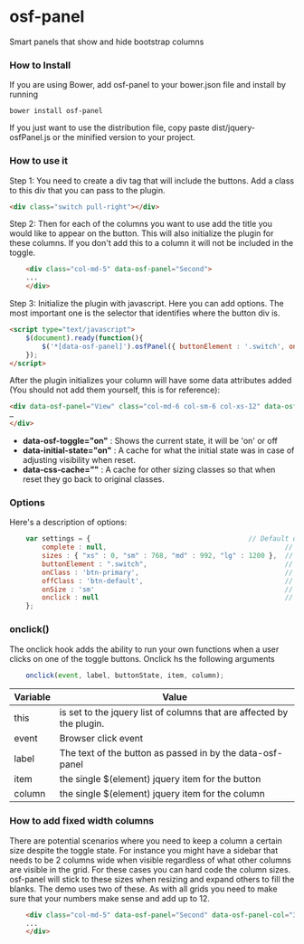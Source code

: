 # osf-panel
Smart panels that show and hide bootstrap columns

### How to Install

If you are using Bower, add osf-panel to your bower.json file and install by running

```bower install osf-panel```

If you just want to use the distribution file, copy paste dist/jquery-osfPanel.js or the minified version to your project.


### How to use it

Step 1: You need to create a div tag that will include the buttons. Add a class to this div that you can pass to the plugin.

```html
<div class="switch pull-right"></div>
```

Step 2: Then for each of the columns you want to use add the title you would like to appear on the button. This will also initialize the plugin for these columns. If you don't add this to a column it will not be included in the toggle.

```html
    <div class="col-md-5" data-osf-panel="Second">
    ...
    </div>
```

Step 3: Initialize the plugin with javascript. Here you can add options. The most important one is the selector that identifies where the button div is.

```html
<script type="text/javascript">
    $(document).ready(function(){
        $('*[data-osf-panel]').osfPanel({ buttonElement : '.switch', onSize : 'md' });
    });
</script>
```

After the plugin initializes your column will have some data attributes added (You should not add them yourself, this is for reference): 
```html
<div data-osf-panel="View" class="col-md-6 col-sm-6 col-xs-12" data-osf-toggle="on" data-initial-state="on" data-css-cache="col-sm-6">
…
</div>
```
- **data-osf-toggle="on"** : Shows the current state, it will be 'on' or off
- **data-initial-state="on"** : A cache for what the initial state was in case of adjusting visibility when reset. 
- **data-css-cache=""** : A cache for other sizing classes so that when reset they go back to original classes.


### Options

Here's a description of options:

```javascript
    var settings = {                                       // Default options
        complete : null,                                            // Function to run at the end.
        sizes : { "xs" : 0, "sm" : 768, "md" : 992, "lg" : 1200 },  // Default Bootstrap sizes. If you edited your default sizes change them here as well
        buttonElement : ".switch",                                  // Where to place the buttons
        onClass : 'btn-primary',                                    // The class to add to buttons for ON
        offClass : 'btn-default',                                   // The class to add to buttons for OFF
        onSize : 'sm'                                               // Which size onwards to apply, it's best to start at sm.
        onclick : null                                              // Functio to run when a toggle button is clicked
    };
```

### onclick()

The onclick hook adds the ability to run your own functions when a user clicks on one of the toggle buttons. 
Onclick hs the following arguments
```javascript
    onclick(event, label, buttonState, item, column);
```

| Variable | Value |
| ------------- | ------------- |
| this  | is set to the jquery list of columns that are affected by the plugin. | 
| event  | Browser click event | 
| label  | The text of the button as passed in by the data-osf-panel  | 
| item  | the single $(element) jquery item for the button | 
| column  | the single $(element) jquery item for the column | 


### How to add fixed width columns

There are potential scenarios where you need to keep a column a certain size despite the toggle state. For instance you might have a sidebar that needs to be 2 columns wide when visible regardless of what other columns are visible in the grid. For these cases you can hard code the column sizes. osf-panel will stick to these sizes when resizing and expand others to fill the blanks. The demo uses two of these. As with all grids you need to make sure that your numbers make sense and add up to 12. 

```html
    <div class="col-md-5" data-osf-panel="Second" data-osf-panel-col="3">
    ...
    </div>
```
